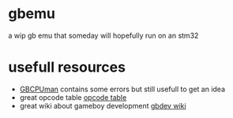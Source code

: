 # gbemu
a wip gb emu that someday will hopefully run on an stm32

# usefull resources

- [GBCPUman](http://marc.rawer.de/Gameboy/Docs/GBCPUman.pdf) contains some errors but still usefull to get an idea
- great opcode table [opcode table](http://www.pastraiser.com/cpu/gameboy/gameboy_opcodes.html)
- great wiki about gameboy development [gbdev wiki](http://gbdev.gg8.se/wiki/articles/Main_Page)

